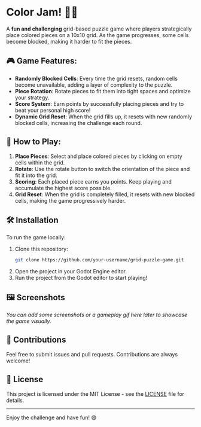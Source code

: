 # Color Jam! 🎨🧩

A **fun and challenging** grid-based puzzle game where players strategically place colored pieces on a 10x10 grid. As the game progresses, some cells become blocked, making it harder to fit the pieces.

## 🎮 Game Features:
- **Randomly Blocked Cells**: Every time the grid resets, random cells become unavailable, adding a layer of complexity to the puzzle.
- **Piece Rotation**: Rotate pieces to fit them into tight spaces and optimize your strategy.
- **Score System**: Earn points by successfully placing pieces and try to beat your personal high score!
- **Dynamic Grid Reset**: When the grid fills up, it resets with new randomly blocked cells, increasing the challenge each round.

## 📜 How to Play:
1. **Place Pieces**: Select and place colored pieces by clicking on empty cells within the grid.
2. **Rotate**: Use the rotate button to switch the orientation of the piece and fit it into the grid.
3. **Scoring**: Each placed piece earns you points. Keep playing and accumulate the highest score possible.
4. **Grid Reset**: When the grid is completely filled, it resets with new blocked cells, making the game progressively harder.

## 🛠 Installation

To run the game locally:

1. Clone this repository:
    ```bash
    git clone https://github.com/your-username/grid-puzzle-game.git
    ```
2. Open the project in your Godot Engine editor.
3. Run the project from the Godot editor to start playing!

## 🖼 Screenshots

_You can add some screenshots or a gameplay gif here later to showcase the game visually._

## 🤝 Contributions

Feel free to submit issues and pull requests. Contributions are always welcome!

## 📄 License

This project is licensed under the MIT License - see the [LICENSE](LICENSE) file for details.

---

Enjoy the challenge and have fun! 😄

